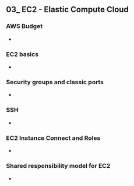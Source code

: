 ## 03_ EC2 - Elastic Compute Cloud

### AWS Budget
-

### EC2 basics
-

### Security groups and classic ports
-

### SSH
-

### EC2 Instance Connect and Roles
-

### Shared responsibility model for EC2
-